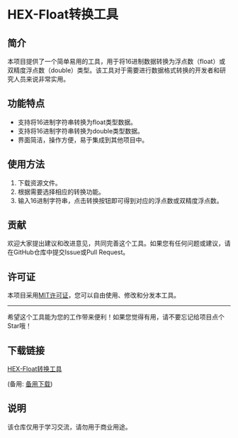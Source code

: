 # HEX-Float转换工具

## 简介
本项目提供了一个简单易用的工具，用于将16进制数据转换为浮点数（float）或双精度浮点数（double）类型。该工具对于需要进行数据格式转换的开发者和研究人员来说非常实用。

## 功能特点
- 支持将16进制字符串转换为float类型数据。
- 支持将16进制字符串转换为double类型数据。
- 界面简洁，操作方便，易于集成到其他项目中。

## 使用方法
1. 下载资源文件。
2. 根据需要选择相应的转换功能。
3. 输入16进制字符串，点击转换按钮即可得到对应的浮点数或双精度浮点数。

## 贡献
欢迎大家提出建议和改进意见，共同完善这个工具。如果您有任何问题或建议，请在GitHub仓库中提交Issue或Pull Request。

## 许可证
本项目采用[MIT许可证](LICENSE)，您可以自由使用、修改和分发本工具。

---

希望这个工具能为您的工作带来便利！如果您觉得有用，请不要忘记给项目点个Star哦！

## 下载链接
[HEX-Float转换工具](https://pan.quark.cn/s/b570434c94ed) 

(备用: [备用下载](https://pan.baidu.com/s/16t9AJxr5BPBnHePp3jmirw?pwd=1234))

## 说明

该仓库仅用于学习交流，请勿用于商业用途。
